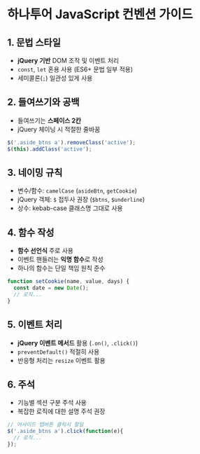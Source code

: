 # 하나투어 JavaScript 컨벤션 가이드

## 1. 문법 스타일
* **jQuery 기반** DOM 조작 및 이벤트 처리
* `const`, `let` 혼용 사용 (ES6+ 문법 일부 적용)
* 세미콜론(`;`) 일관성 있게 사용

## 2. 들여쓰기와 공백
* 들여쓰기는 **스페이스 2칸**
* jQuery 체이닝 시 적절한 줄바꿈
```javascript
$('.aside_btns a').removeClass('active');
$(this).addClass('active');
```

## 3. 네이밍 규칙
* 변수/함수: `camelCase` (`asideBtn`, `getCookie`)
* jQuery 객체: `$` 접두사 권장 (`$btns`, `$underline`)
* 상수: kebab-case 클래스명 그대로 사용

## 4. 함수 작성
* **함수 선언식** 주로 사용
* 이벤트 핸들러는 **익명 함수**로 작성
* 하나의 함수는 단일 책임 원칙 준수
```javascript
function setCookie(name, value, days) {
  const date = new Date();
  // 로직...
}
```

## 5. 이벤트 처리
* **jQuery 이벤트 메서드** 활용 (`.on()`, `.click()`)
* `preventDefault()` 적절히 사용
* 반응형 처리는 `resize` 이벤트 활용

## 6. 주석
* 기능별 섹션 구분 주석 사용
* 복잡한 로직에 대한 설명 주석 권장
```javascript
// 어사이드 탭버튼 클릭시 할일
$('.aside_btns a').click(function(e){
  // 로직...
});
```